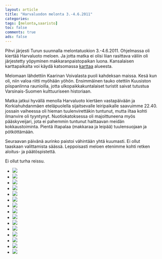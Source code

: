 ```yaml
--- 
layout: article 
title: "Harvaluodon melonta 3.-4.6.2011" 
categories: 
tags: [melonta,saaristo]
toc: false 
comments: true 
ads: false 
--- 
```


Pihvi järjesti Turun suunnalla melontatuokion 3.-4.6.2011. Ohjelmassa
oli kiertää Harvaluoto meloen. Ja jotta matka ei olisi liian rasittava
väliin oli järjestetty yöpyminen makkaranpaistopaikan luona. Kansalaisen
karttapaikalta voi käydä katsomassa
[karttaa](http://kansalaisen.karttapaikka.fi/kartanhaku/osoitehaku.html?map.x=186&map.y=181&e=251543&n=6700932&scale=80000&tool=siirra&styles=normal&lang=fi&tool=siirra&lang=fi)
alueesta.

Melomaan lähdettiin Kaarinan Voivalasta puoli kahdeksan maissa. Kesä kun
oli, niin valoa riitti myöhään yöhön. Ensimmäinen tauko otettiin
Kuusiston piispanlinna raunioilla, jotta ulkopaikkakuntalaiset turistit
saivat tutustua Varsinais-Suomen kulttuuriseen historiaan.

Matka jatkui hyvällä menolla Harvaluoto kiertäen vastapäivään ja
Korkiahuhdanmäen eteläpuolella sijaitsevalle leiripaikalle saavuimme
22.40. jossain vaiheessa oli hieman tuulenvirettäkin tuntunut, mutta
iltaa kohti ilmanvire oli tyyntynyt. Nuotiokatoksessa oli majoittuneena
myös pääskyveijari, jota ei pahemmin tuntunut haittaavan meidän
kokkaustoiminta. Pientä iltapalaa (makkaraa ja leipää) tuulensuojaan ja
pötköttämään.

Seuraavan päivänä aurinko paistoi vähintään yhtä kuumasti. Ei ollut
taaskaan valittamista säässä. Leppoisasti meloen etenimme kohti retken
aloitus- ja päätöspistettä.

Ei ollut turha reissu.

<div class="image-gallery">

-   [![](/Media/Default/ImageGalleries/harvaluodon-melonta-3.6.2011/Thumbnails/303.JPG)](/Media/Default/ImageGalleries/harvaluodon-melonta-3.6.2011/303.JPG)
-   [![](/Media/Default/ImageGalleries/harvaluodon-melonta-3.6.2011/Thumbnails/307.JPG)](/Media/Default/ImageGalleries/harvaluodon-melonta-3.6.2011/307.JPG)
-   [![](/Media/Default/ImageGalleries/harvaluodon-melonta-3.6.2011/Thumbnails/311.JPG)](/Media/Default/ImageGalleries/harvaluodon-melonta-3.6.2011/311.JPG)
-   [![](/Media/Default/ImageGalleries/harvaluodon-melonta-3.6.2011/Thumbnails/317.JPG)](/Media/Default/ImageGalleries/harvaluodon-melonta-3.6.2011/317.JPG)
-   [![](/Media/Default/ImageGalleries/harvaluodon-melonta-3.6.2011/Thumbnails/318.JPG)](/Media/Default/ImageGalleries/harvaluodon-melonta-3.6.2011/318.JPG)
-   [![](/Media/Default/ImageGalleries/harvaluodon-melonta-3.6.2011/Thumbnails/319.JPG)](/Media/Default/ImageGalleries/harvaluodon-melonta-3.6.2011/319.JPG)
-   [![](/Media/Default/ImageGalleries/harvaluodon-melonta-3.6.2011/Thumbnails/325.JPG)](/Media/Default/ImageGalleries/harvaluodon-melonta-3.6.2011/325.JPG)
-   [![](/Media/Default/ImageGalleries/harvaluodon-melonta-3.6.2011/Thumbnails/329.JPG)](/Media/Default/ImageGalleries/harvaluodon-melonta-3.6.2011/329.JPG)
-   [![](/Media/Default/ImageGalleries/harvaluodon-melonta-3.6.2011/Thumbnails/332.JPG)](/Media/Default/ImageGalleries/harvaluodon-melonta-3.6.2011/332.JPG)
-   [![](/Media/Default/ImageGalleries/harvaluodon-melonta-3.6.2011/Thumbnails/336.JPG)](/Media/Default/ImageGalleries/harvaluodon-melonta-3.6.2011/336.JPG)
-   [![](/Media/Default/ImageGalleries/harvaluodon-melonta-3.6.2011/Thumbnails/350.JPG)](/Media/Default/ImageGalleries/harvaluodon-melonta-3.6.2011/350.JPG)
-   [![](/Media/Default/ImageGalleries/harvaluodon-melonta-3.6.2011/Thumbnails/351.JPG)](/Media/Default/ImageGalleries/harvaluodon-melonta-3.6.2011/351.JPG)
-   [![](/Media/Default/ImageGalleries/harvaluodon-melonta-3.6.2011/Thumbnails/355.JPG)](/Media/Default/ImageGalleries/harvaluodon-melonta-3.6.2011/355.JPG)
-   [![](/Media/Default/ImageGalleries/harvaluodon-melonta-3.6.2011/Thumbnails/357.JPG)](/Media/Default/ImageGalleries/harvaluodon-melonta-3.6.2011/357.JPG)
-   [![](/Media/Default/ImageGalleries/harvaluodon-melonta-3.6.2011/Thumbnails/359.JPG)](/Media/Default/ImageGalleries/harvaluodon-melonta-3.6.2011/359.JPG)

</div>
